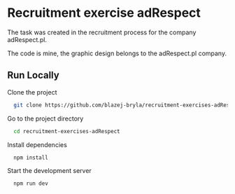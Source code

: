 
# Recruitment exercise adRespect

The task was created in the recruitment process for the company adRespect.pl.

The code is mine, the graphic design belongs to the adRespect.pl company.




## Run Locally

Clone the project

```bash
  git clone https://github.com/blazej-bryla/recruitment-exercises-adRespect
```

Go to the project directory

```bash
  cd recruitment-exercises-adRespect
```

Install dependencies

```bash
  npm install
```

Start the development server

```bash
  npm run dev
```

